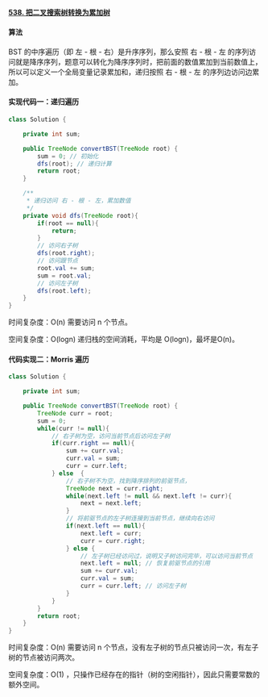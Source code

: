 #### [538. 把二叉搜索树转换为累加树](https://leetcode-cn.com/problems/convert-bst-to-greater-tree/)

#### 算法

BST 的中序遍历（即 左 - 根 - 右）是升序序列，那么安照 右 - 根 - 左 的序列访问就是降序序列，题意可以转化为降序序列时，把前面的数值累加到当前数值上，所以可以定义一个全局变量记录累加和，递归按照 右 - 根 - 左 的序列边访问边累加。

#### 实现代码一：递归遍历

```java
class Solution {

    private int sum;

    public TreeNode convertBST(TreeNode root) {
        sum = 0; // 初始化
        dfs(root); // 递归计算
        return root;
    }

    /**
     * 递归访问 右 - 根 - 左，累加数值
     */
    private void dfs(TreeNode root){
        if(root == null){
            return;
        }
        // 访问右子树
        dfs(root.right); 
        // 访问跟节点
        root.val += sum;
        sum = root.val;
        // 访问左子树
        dfs(root.left);
    }
}
```

时间复杂度：O(n) 需要访问 n 个节点。

空间复杂度：O(logn) 递归栈的空间消耗，平均是 O(logn)，最坏是O(n)。

#### 代码实现二：Morris 遍历

```java
class Solution {

    private int sum;

    public TreeNode convertBST(TreeNode root) {
        TreeNode curr = root;
        sum = 0;
        while(curr != null){
            // 右子树为空，访问当前节点后访问左子树
            if(curr.right == null){ 
                sum += curr.val;
                curr.val = sum;
                curr = curr.left;
            } else  {
                // 右子树不为空，找到降序排列的前驱节点，
                TreeNode next = curr.right;
                while(next.left != null && next.left != curr){
                    next = next.left;
                }
                // 将前驱节点的左子树连接到当前节点，继续向右访问
                if(next.left == null){
                    next.left = curr;
                    curr = curr.right;
                } else { 
                    // 左子树已经访问过，说明又子树访问完毕，可以访问当前节点
                    next.left = null; // 恢复前驱节点的引用
                    sum += curr.val;
                    curr.val = sum;
                    curr = curr.left; // 访问左子树
                }
            }
        }
        return root;
    }
}
```

时间复杂度：O(n) 需要访问 n 个节点，没有左子树的节点只被访问一次，有左子树的节点被访问两次。

空间复杂度：O(1) ，只操作已经存在的指针（树的空闲指针），因此只需要常数的额外空间。
